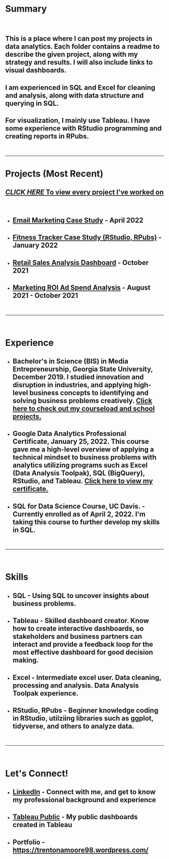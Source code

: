 # Summary

&nbsp;

## This is a place where I can post my projects in data analytics. Each folder contains a readme to describe the given project, along with my strategy and results. I will also include links to visual dashboards.

## I am experienced in SQL and Excel for cleaning and analysis, along with data structure and querying in SQL.
## For visualization, I mainly use Tableau. I have some experience with RStudio programming and creating reports in RPubs. 

&nbsp;

---

# Projects (Most Recent)
## [*CLICK HERE* To view every project I've worked on](https://trentonamoore98.wordpress.com/projects-2/)

&nbsp;

- ## [Email Marketing Case Study](https://trentonamoore98.wordpress.com/email-marketing-case-study/?preview_id=584&preview_nonce=53d1ebcb15&preview=true) - **April 2022**
- ## [Fitness Tracker Case Study (RStudio, RPubs)](https://rpubs.com/TrentonAMoore98/857262) - **January 2022** 
- ## [Retail Sales Analysis Dashboard](https://www.linkedin.com/feed/update/urn:li:activity:6851613591418802176/) - **October 2021**
- ## [Marketing ROI Ad Spend Analysis](https://tmtrentmoore.wixsite.com/hellotrentonm/general-5) - **August 2021 - October 2021**

&nbsp;

---

&nbsp;

# Experience

* ## **Bachelor's in Science (BIS) in Media Entrepreneurship, Georgia State University, December 2019.** I studied innovation and disruption in industries, and applying high-level business concepts to identifying and solving business problems creatively. [Click here to check out my courseload and school projects.](https://trentonamoore98.wordpress.com/georgia-state-university-courses/)

* ## **Google Data Analytics Professional Certificate, January 25, 2022.** This course gave me a high-level overview of applying a technical mindset to business problems with analytics utilizing programs such as Excel (Data Analysis Toolpak), SQL (BigQuery), RStudio, and Tableau. [Click here to view my certificate.](https://trentonamoore98.wordpress.com/google-data-analytics-certificate-learning-log-trenton-moore/)

* ## **SQL for Data Science Course, UC Davis.** - Currently enrolled as of April 2, 2022. I'm taking this course to further develop my skills in SQL. 

&nbsp;

---

&nbsp;

# Skills

* ## SQL - Using SQL to uncover insights about business problems.
* ## Tableau - Skilled dashboard creator. Know how to create interactive dashboards, so stakeholders and business partners can interact and provide a feedback loop for the most effective dashboard for good decision making.
* ## Excel - Intermediate excel user. Data cleaning, processing and analysis. Data Analysis Toolpak experience. 
* ## RStudio, RPubs - Beginner knowledge coding in RStudio, utilziing libraries such as ggplot, tidyverse, and others to analyze data. 

&nbsp;

---

&nbsp;

# Let's Connect!

* ## [LinkedIn](https://www.linkedin.com/in/tmtrentmoore/) - Connect with me, and get to know my professional background and experience
* ## [Tableau Public](https://public.tableau.com/profile/trenton.moore4482#!/?newProfile=&activeTab=0) - My public dashboards created in Tableau
* ## Portfolio - https://trentonamoore98.wordpress.com/
